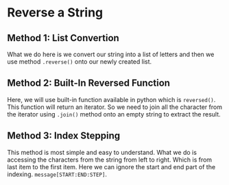 # Reverse a String

## Method 1: List Convertion
What we do here is we convert our string into a list of letters and then we use method `.reverse()` onto our newly created list.

## Method 2: Built-In Reversed Function
Here, we will use built-in function available in python which is `reversed()`. This function will return an iterator. So we need to join all the character from the iterator using `.join()` method onto an empty string to extract the result.

## Method 3: Index Stepping
This method is most simple and easy to understand. What we do is accessing the characters from the string from left to right. Which is from last item to the first item. Here we can ignore the start and end part of the indexing. `message[START:END:STEP]`.